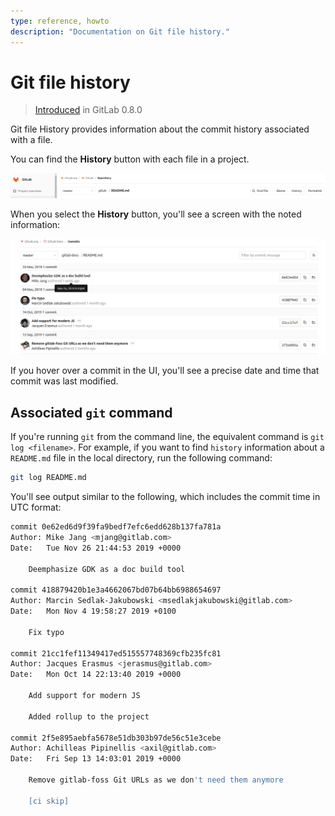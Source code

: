 ```yaml
---
type: reference, howto
description: "Documentation on Git file history."
---
```


# Git file history

> [Introduced](https://gitlab.com/gitlab-org/gitlab/blob/9ba1224867665844b117fa037e1465bb706b3685/app/controllers/commits_controller.rb) in GitLab 0.8.0

Git file History provides information about the commit history associated
with a file.

You can find the **History** button with each file in a project.

![File history button](img/file_history_button_v12_6.png "History button")

When you select the **History** button, you'll see a screen with the
noted information:

![Git log output](img/file_history_output_v12_6.png "History button output")

If you hover over a commit in the UI, you'll see a precise date and time
that commit was last modified.

## Associated `git` command

If you're running `git` from the command line, the equivalent command
is `git log <filename>`. For example, if you want to find `history`
information about a `README.md` file in the local directory, run the
following command:

```bash
git log README.md
```

You'll see output similar to the following, which includes the commit
time in UTC format:

```bash
commit 0e62ed6d9f39fa9bedf7efc6edd628b137fa781a
Author: Mike Jang <mjang@gitlab.com>
Date:   Tue Nov 26 21:44:53 2019 +0000

    Deemphasize GDK as a doc build tool

commit 418879420b1e3a4662067bd07b64bb6988654697
Author: Marcin Sedlak-Jakubowski <msedlakjakubowski@gitlab.com>
Date:   Mon Nov 4 19:58:27 2019 +0100

    Fix typo

commit 21cc1fef11349417ed515557748369cfb235fc81
Author: Jacques Erasmus <jerasmus@gitlab.com>
Date:   Mon Oct 14 22:13:40 2019 +0000

    Add support for modern JS

    Added rollup to the project

commit 2f5e895aebfa5678e51db303b97de56c51e3cebe
Author: Achilleas Pipinellis <axil@gitlab.com>
Date:   Fri Sep 13 14:03:01 2019 +0000

    Remove gitlab-foss Git URLs as we don't need them anymore

    [ci skip]
```
